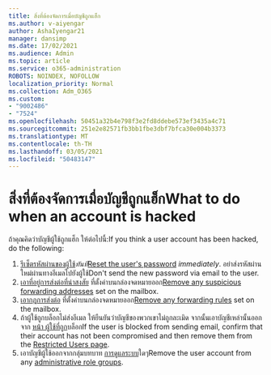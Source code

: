 ```yaml
---
title: สิ่งที่ต้องจัดการเมื่อบัญชีถูกแฮ็ก
ms.author: v-aiyengar
author: AshaIyengar21
manager: dansimp
ms.date: 17/02/2021
ms.audience: Admin
ms.topic: article
ms.service: o365-administration
ROBOTS: NOINDEX, NOFOLLOW
localization_priority: Normal
ms.collection: Adm_O365
ms.custom:
- "9002486"
- "7524"
ms.openlocfilehash: 50451a32b4e798f3e2fd8ddebe573ef3435a4c71
ms.sourcegitcommit: 251e2e82571fb3bb1fbe3dbf7bfca30e004b3373
ms.translationtype: MT
ms.contentlocale: th-TH
ms.lasthandoff: 03/05/2021
ms.locfileid: "50483147"
---
```

# <a name="what-to-do-when-an-account-is-hacked"></a><span data-ttu-id="c3d81-102">สิ่งที่ต้องจัดการเมื่อบัญชีถูกแฮ็ก</span><span class="sxs-lookup"><span data-stu-id="c3d81-102">What to do when an account is hacked</span></span>

<span data-ttu-id="c3d81-103">ถ้าคุณคิดว่าบัญชีผู้ใช้ถูกแฮ็ก ให้ต่อไปนี้:</span><span class="sxs-lookup"><span data-stu-id="c3d81-103">If you think a user account has been hacked, do the following:</span></span>

1. <span data-ttu-id="c3d81-104">[รีเซ็ตรหัสผ่านของผู้ใช้](https://go.microsoft.com/fwlink/?linkid=2103704)*ทันที*</span><span class="sxs-lookup"><span data-stu-id="c3d81-104">[Reset the user's password](https://go.microsoft.com/fwlink/?linkid=2103704) *immediately*.</span></span> <span data-ttu-id="c3d81-105">อย่าส่งรหัสผ่านใหม่ผ่านทางอีเมลไปยังผู้ใช้</span><span class="sxs-lookup"><span data-stu-id="c3d81-105">Don't send the new password via email to the user.</span></span>
1. <span data-ttu-id="c3d81-106">[เอาที่อยู่การส่งต่อที่น่าสงสัย](https://go.microsoft.com/fwlink/?linkid=2103705) ที่ตั้งค่าบนกล่องจดหมายออก</span><span class="sxs-lookup"><span data-stu-id="c3d81-106">[Remove any suspicious forwarding addresses](https://go.microsoft.com/fwlink/?linkid=2103705) set on the mailbox.</span></span>
1. <span data-ttu-id="c3d81-107">[เอากฎการส่งต่อ](https://go.microsoft.com/fwlink/?linkid=2103706) ที่ตั้งค่าบนกล่องจดหมายออก</span><span class="sxs-lookup"><span data-stu-id="c3d81-107">[Remove any forwarding rules](https://go.microsoft.com/fwlink/?linkid=2103706) set on the mailbox.</span></span>
1. <span data-ttu-id="c3d81-108">ถ้าผู้ใช้ถูกบล็อกไม่ส่งอีเมล ให้ยืนยันว่าบัญชีของพวกเขาไม่ถูกละเมิด จากนั้นเอาบัญชีเหล่านั้นออกจาก [หน้า ผู้ใช้ที่ถูก](https://go.microsoft.com/fwlink/?linkid=2103706)บล็อก</span><span class="sxs-lookup"><span data-stu-id="c3d81-108">If the user is blocked from sending email, confirm that their account has not been compromised and then remove them from the [Restricted Users page](https://go.microsoft.com/fwlink/?linkid=2103706).</span></span>
1. <span data-ttu-id="c3d81-109">เอาบัญชีผู้ใช้ออกจากกลุ่มบทบาท [การดูแลระบบ](https://go.microsoft.com/fwlink/?linkid=2092294)ใดๆ</span><span class="sxs-lookup"><span data-stu-id="c3d81-109">Remove the user account from any [administrative role groups](https://go.microsoft.com/fwlink/?linkid=2092294).</span></span>